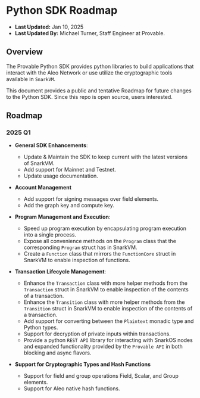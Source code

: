 # Python SDK Roadmap

* **Last Updated:** Jan 10, 2025
* **Last Updated By:** Michael Turner, Staff Engineer at Provable.

## Overview
The Provable Python SDK provides python libraries to build applications that interact with the Aleo Network
or use utilize the cryptographic tools available in `SnarkVM`.

This document provides a public and tentative Roadmap for future changes to the Python SDK. Since this repo is open 
source, users interested.

## Roadmap

### 2025 Q1

* **General SDK Enhancements**:
  * Update & Maintain the SDK to keep current with the latest versions of SnarkVM.
  * Add support for Mainnet and Testnet.
  * Update usage documentation.


* **Account Management**
  * Add support for signing messages over field elements.
  * Add the graph key and compute key.
  

* **Program Management and Execution**: 
  * Speed up program execution by encapsulating program execution into a single process.
  * Expose all convenience methods on the `Program` class that the corresponding `Program` struct has in SnarkVM.
  * Create a `Function` class that mirrors the `FunctionCore` struct in SnarkVM to enable inspection of functions.

* **Transaction Lifecycle Management**:
  * Enhance the `Transaction` class with more helper methods from the `Transaction` struct in SnarkVM to enable inspection 
  of the contents of a transaction.
  * Enhance the `Transition` class with more helper methods from the `Transition` struct in SnarkVM to enable inspection
    of the contents of a transaction.
  * Add support for converting between the `Plaintext` monadic type and Python types.
  * Support for decryption of private inputs within transactions.
  * Provide a python `REST API` library for interacting with SnarkOS nodes and expanded functionality provided by 
  the `Provable API` in both blocking and async flavors.


* **Support for Cryptographic Types and Hash Functions**
  * Support for field and group operations Field, Scalar, and Group elements.
  * Support for Aleo native hash functions.
